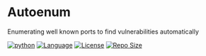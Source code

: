 # Autoenum

Enumerating well known ports to find vulnerabilities automatically

[![python](https://img.shields.io/badge/python-3.8+-blue.svg?logo=python&labelColor=yellow)](https://www.python.org/downloads/)
[![Language](https://img.shields.io/github/languages/count/adityarpai843/autoenum)](https://github.com/adityarpai843/autoenum/)
[![License](https://img.shields.io/github/license/adityarpai843/autoenum)](https://opensource.org/licenses/MIT)
[![Repo Size](https://img.shields.io/github/languages/code-size/adityarpai843/autoenum)](https://github.com/adityarpai843/autoenum)



